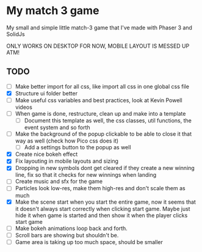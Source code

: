 # My match 3 game

My small and simple little match-3 game that I've made with Phaser 3 and SolidJs

ONLY WORKS ON DESKTOP FOR NOW, MOBILE LAYOUT IS MESSED UP ATM!

## TODO

-   [ ] Make better import for all css, like import all css in one global css file
-   [X] Structure ui folder better
-   [ ] Make useful css variables and best practices, look at Kevin Powell videos
-   [ ] When game is done, restructure, clean up and make into a template
    -   [ ] Document this template as well, the css classes, util functions, the event system and so forth
-   [ ] Make the background of the popup clickable to be able to close it that way as well (check how Pico css does it)
    -   [ ] Add a settings button to the popup as well
-   [X] Create nice bokeh effect
-   [X] Fix layouting in mobile layouts and sizing
-   [X] Dropping in new symbols dont get cleared if they create a new winning line, fix so that it checks for new winnings when landing
-   [ ] Create music and sfx for the game
-   [ ] Particles look low-res, make them high-res and don't scale them as much
-   [X] Make the scene start when you start the entire game, now it seems that it doesn't always start correctly when clicking start game. Maybe just hide it when game is started and then show it when the player clicks start game
-   [ ] Make bokeh animations loop back and forth.
-   [ ] Scroll bars are showing but shouldn't be.
-   [ ] Game area is taking up too much space, should be smaller
